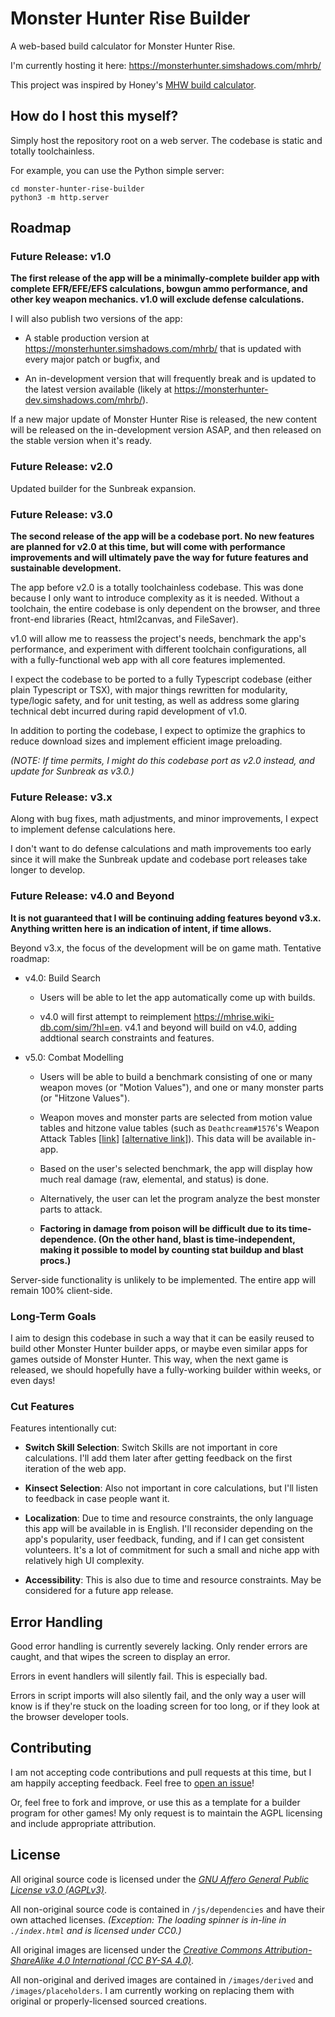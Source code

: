 # Monster Hunter Rise Builder

A web-based build calculator for Monster Hunter Rise.

I'm currently hosting it here: <https://monsterhunter.simshadows.com/mhrb/>

This project was inspired by Honey's [MHW build calculator](https://honeyhunterworld.com/mhwbi/).

## How do I host this myself?

Simply host the repository root on a web server. The codebase is static and totally toolchainless.

For example, you can use the Python simple server:

```
cd monster-hunter-rise-builder
python3 -m http.server
```

## Roadmap

### Future Release: v1.0

**The first release of the app will be a minimally-complete builder app with complete EFR/EFE/EFS calculations, bowgun ammo performance, and other key weapon mechanics. v1.0 will exclude defense calculations.**

I will also publish two versions of the app:

- A stable production version at <https://monsterhunter.simshadows.com/mhrb/> that is updated with every major patch or bugfix, and

- An in-development version that will frequently break and is updated to the latest version available (likely at <https://monsterhunter-dev.simshadows.com/mhrb/>).

If a new major update of Monster Hunter Rise is released, the new content will be released on the in-development version ASAP, and then released on the stable version when it's ready.

### Future Release: v2.0

Updated builder for the Sunbreak expansion.

### Future Release: v3.0

**The second release of the app will be a codebase port. No new features are planned for v2.0 at this time, but will come with performance improvements and will ultimately pave the way for future features and sustainable development.**

The app before v2.0 is a totally toolchainless codebase. This was done because I only want to introduce complexity as it is needed. Without a toolchain, the entire codebase is only dependent on the browser, and three front-end libraries (React, html2canvas, and FileSaver).

v1.0 will allow me to reassess the project's needs, benchmark the app's performance, and experiment with different toolchain configurations, all with a fully-functional web app with all core features implemented.

I expect the codebase to be ported to a fully Typescript codebase (either plain Typescript or TSX), with major things rewritten for modularity, type/logic safety, and for unit testing, as well as address some glaring technical debt incurred during rapid development of v1.0.

In addition to porting the codebase, I expect to optimize the graphics to reduce download sizes and implement efficient image preloading.

*(NOTE: If time permits, I might do this codebase port as v2.0 instead, and update for Sunbreak as v3.0.)*

### Future Release: v3.x

Along with bug fixes, math adjustments, and minor improvements, I expect to implement defense calculations here.

I don't want to do defense calculations and math improvements too early since it will make the Sunbreak update and codebase port releases take longer to develop.

### Future Release: v4.0 and Beyond

**It is not guaranteed that I will be continuing adding features beyond v3.x. Anything written here is an indication of intent, if time allows.**

Beyond v3.x, the focus of the development will be on game math. Tentative roadmap:

- v4.0: Build Search

    - Users will be able to let the app automatically come up with builds.

    - v4.0 will first attempt to reimplement <https://mhrise.wiki-db.com/sim/?hl=en>. v4.1 and beyond will build on v4.0, adding addtional search constraints and features.

- v5.0: Combat Modelling

    - Users will be able to build a benchmark consisting of one or many weapon moves (or "Motion Values"), and one or many monster parts (or "Hitzone Values").

    - Weapon moves and monster parts are selected from motion value tables and hitzone value tables (such as `Deathcream#1576`'s Weapon Attack Tables [[link](http://bit.ly/MHRWeaponAttackTables)] [[alternative link](https://docs.google.com/spreadsheets/d/e/2PACX-1vSMMtrWj7JH1-_Qr_xKb2lxZaZJ_Sq-ta43u6fLmpzVwqMfiTR-KqAFRDk6Zuw9WzM1sCgU9Th5lMoj/pubhtml)]). This data will be available in-app.

    - Based on the user's selected benchmark, the app will display how much real damage (raw, elemental, and status) is done.

    - Alternatively, the user can let the program analyze the best monster parts to attack.

    - **Factoring in damage from poison will be difficult due to its time-dependence. (On the other hand, blast is time-independent, making it possible to model by counting stat buildup and blast procs.)**

Server-side functionality is unlikely to be implemented. The entire app will remain 100% client-side.

### Long-Term Goals

I aim to design this codebase in such a way that it can be easily reused to build other Monster Hunter builder apps, or maybe even similar apps for games outside of Monster Hunter. This way, when the next game is released, we should hopefully have a fully-working builder within weeks, or even days!

### Cut Features

Features intentionally cut:

- **Switch Skill Selection**: Switch Skills are not important in core calculations. I'll add them later after getting feedback on the first iteration of the web app.

- **Kinsect Selection**: Also not important in core calculations, but I'll listen to feedback in case people want it.

- **Localization**: Due to time and resource constraints, the only language this app will be available in is English. I'll reconsider depending on the app's popularity, user feedback, funding, and if I can get consistent volunteers. It's a lot of commitment for such a small and niche app with relatively high UI complexity.

- **Accessibility**: This is also due to time and resource constraints. May be considered for a future app release.

## Error Handling

Good error handling is currently severely lacking. Only render errors are caught, and that wipes the screen to display an error.

Errors in event handlers will silently fail. This is especially bad.

Errors in script imports will also silently fail, and the only way a user will know is if they're stuck on the loading screen for too long, or if they look at the browser developer tools.

## Contributing

I am not accepting code contributions and pull requests at this time, but I am happily accepting feedback. Feel free to [open an issue](https://github.com/simshadows/monster-hunter-rise-builder/issues)!

Or, feel free to fork and improve, or use this as a template for a builder program for other games! My only request is to maintain the AGPL licensing and include appropriate attribution.

## License

All original source code is licensed under the [*GNU Affero General Public License v3.0 (AGPLv3)*](https://www.gnu.org/licenses/agpl-3.0.en.html).

All non-original source code is contained in `/js/dependencies` and have their own attached licenses. *(Exception: The loading spinner is in-line in `./index.html` and is licensed under CC0.)*

All original images are licensed under the [*Creative Commons Attribution-ShareAlike 4.0 International (CC BY-SA 4.0)*](https://creativecommons.org/licenses/by-sa/4.0/).

All non-original and derived images are contained in `/images/derived` and `/images/placeholders`. I am currently working on replacing them with original or properly-licensed sourced creations.

